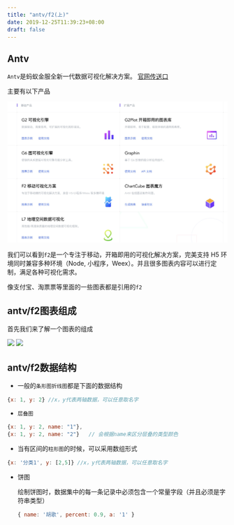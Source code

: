 ```yaml
---
title: "antv/f2(上)"
date: 2019-12-25T11:39:23+08:00
draft: false
---
```


## Antv

`Antv`是蚂蚁金服全新一代数据可视化解决方案。
[官网传送口](https://antv.vision/zh)

主要有以下产品

![image](../../static-img/2019-12-25-1.jpg)

我们可以看到`f2`是一个专注于移动，开箱即用的可视化解决方案，完美支持 H5 环境同时兼容多种环境（Node, 小程序，Weex）。并且很多图表内容可以进行定制，满足各种可视化需求。

像支付宝、淘票票等里面的一些图表都是引用的`f2`

## antv/f2图表组成

首先我们来了解一个图表的组成

<image src="https://gw.alipayobjects.com/zos/rmsportal/tpfdzWDYmxzHkquTihJe.png#width=600"/>

<image src="https://gw.alipayobjects.com/zos/rmsportal/lUqXwLjgRWhugemcNsqc.png#width=600"/>

## antv/f2数据结构

- 一般的`条形图折线图`都是下面的数据结构

```js
{x: 1, y: 2} //x，y代表两轴数据，可以任意取名字
```

- `层叠图`

```js
{x: 1, y: 2, name: "1"},
{x: 1, y: 2, name: "2"}   // 会根据name来区分层叠的类型颜色
```


- 当有区间的`柱形图`的时候，可以采用数组形式

```js
{x: '分类1', y: [2,5]} //x，y代表两轴数据，可以任意取名字
```

- 饼图

    绘制饼图时，数据集中的每一条记录中必须包含一个常量字段（并且必须是字符串类型）

    ```js
    { name: '胡歌', percent: 0.9, a: '1' }
    ```





